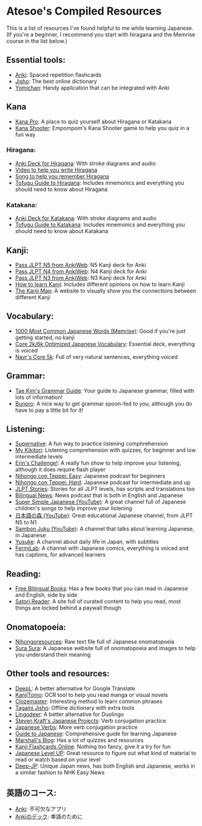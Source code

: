 # Atesoe's Compiled Resources
This is a list of resources I've found helpful to me while learning Japanese. (If you're a beginner, I recommend you start with hiragana and the Memrise course in the list below.)


## Essential tools:
* [Anki](https://apps.ankiweb.net): Spaced repetition flashcards
* [Jisho](https://jisho.org): The best online dictionary
* [Yomichan](https://foosoft.net/projects/yomichan): Handy application that can be integrated with Anki

## Kana
* [Kana Pro](https://kana.pro): A place to quiz yourself about Hiragana or Katakana
* [Kana Shooter](https://emp500.github.io/kanashooter): Empompom's Kana Shooter game to help you quiz in a fun way


### Hiragana:
* [Anki Deck for Hiragana](https://ankiweb.net/shared/info/722065315): With stroke diagrams and audio
* [Video to help you write Hiragana](https://www.youtube.com/watch?v=wD3FJgij79c)
* [Song to help you remember Hiragana](https://www.youtube.com/watch?v=OAYWzznNXf8)
* [Tofugu Guide to Hiragana](https://www.tofugu.com/japanese/learn-hiragana): Includes mnemonics and everything you should need to know about Hiragana

### Katakana:
* [Anki Deck for Katakana](https://ankiweb.net/shared/info/1678048485): With stroke diagrams and audio
* [Tofugu Guide to Katakana](https://www.tofugu.com/japanese/learn-katakana): Includes mnemonics and everything you should need to know about Katakana


## Kanji:
* [Pass JLPT N5 from AnkiWeb](https://ankiweb.net/shared/info/1142282583): N5 Kanji deck for Anki
* [Pass JLPT N4 from AnkiWeb](https://ankiweb.net/shared/info/431671556): N4 Kanji deck for Anki
* [Pass JLPT N3 from AnkiWeb](https://ankiweb.net/shared/info/1931773451): N3 Kanji deck for Anki
* [How to learn Kanji](https://www.tofugu.com/japanese/how-to-learn-kanji/): Includes different opinions on how to learn Kanji
* [The Kanji Map](https://thekanjimap.com/): A website to visually show you the connections between different Kanji


## Vocabulary:
* [1000 Most Common Japanese Words (Memrise)](https://www.memrise.com/course/1036012/1000-most-common-japanese-words-with-audio): Good if you're just getting started, no kanji
* [Core 2k/6k Optimized Japanese Vocabulary](https://mega.nz/#!QIQywAAZ!g6wRM6KvDVmLxq7X5xLrvaw7HZGyYULUkT_YDtQdgfU): Essential deck, everything is voiced
* [Nayr's Core 5k](https://mega.nz/#!dgZSwYzD!1ntDq0I_P-5s8sqnwyolXohH6HRvdUnde2jiQuBEL7U): Full of very natural sentences, everything voiced


## Grammar:
* [Tae Kim's Grammar Guide](http://www.guidetojapanese.org/grammar_guide.pdf): Your guide to Japanese grammar, filled with lots of information!
* [Bunpro](https://www.bunpro.jp): A nice way to get grammar spoon-fed to you, although you do have to pay a little bit for it!

## Listening:
* [Supernative](https://supernative.tv/ja): A fun way to practice listening comphrehension
* [My Kikitori](http://mykikitori.com): Listening comprehension with quizzes, for beginner and low intermediate levels
* [Erin's Challenge!](https://www.erin.ne.jp/en/): A really fun show to help improve your listening, although it does require flash player
* [Nihongo con Teppei: Easy](http://nihongoconteppei.com): Japanese podcast for beginners
* [Nihongo con Teppei: Hard](http://teppeisensei.com): Japanese podcast for intermediate and up
* [JLPT Stories](https://jlptstories.com/): Stories for all JLPT levels, has scripts and translations too
* [Bilingual News](https://bilingualnews.libsyn.com/): News podcast that is both in English and Japanese
* [Super Simple Japanese (YouTube)](https://www.youtube.com/user/supersimplejapanese/videos): A great channel full of Japanese children's songs to help improve your listening
* [日本語の森 (YouTube)](https://www.youtube.com/user/freejapaneselessons3/videos): Great educational Japanese channel, from JLPT N5 to N1
* [Sambon Juku (YouTube)](https://www.youtube.com/channel/UC0ujXryUUwILURRKt9Eh7Nw/videos): A channel that talks about learning Japanese, in Japanese
* [Yusuke](https://www.youtube.com/channel/UCcCeJ3pQYFgvfVuMxVRWhoA/videos): A channel about daily life in Japan, with subtitles
* [FermiLab](https://www.youtube.com/channel/UC3-1iYGHfR43q_b974vUNYg/videos): A channel with Japanese comics, everything is voiced and has captions, for advanced learners

## Reading:
* [Free Bilingual Books](http://bilinguis.com/): Has a few books that you can read in Japanese and English, side by side
* [Satori Reader](https://www.satorireader.com/): A site full of curated content to help you read, most things are locked behind a paywall though

## Onomatopoeia:
* [Nihongoresources](https://github.com/Pomax/nihongoresources.com/blob/master/giongo.txt): Raw text file full of Japanese onomatopoeia
* [Sura Sura](http://sura-sura.com/): A Japanese website full of onomatopoeia and images to help you understand their meaning

## Other tools and resources:
* [DeepL](https://www.deepl.com/): A better alternative for Google Translate
* [KanjiTomo](https://www.kanjitomo.net): OCR tool to help you read manga or visual novels
* [Clozemaster](https://www.clozemaster.com): Interesting method to learn common phrases
* [Tagaini Jisho](https://www.tagaini.net): Offline dictionary with extra tools
* [Lingodeer](https://www.lingodeer.com): A better alternative for Duolingo
* [Steven Kraft's Japanese Projects](https://steven-kraft.com/projects/japanese): Verb conjugation practice
* [Japanese Verbs](https://verbs.humberto.dev/): More verb conjugation practice
* [Guide to Japanese](http://www.guidetojapanese.org/learn/complete): Comprehensive guide for learning Japanese
* [Marshall's Blog](https://marshallyin.com/): Has a lot of quizzes and resources
* [Kanji Flashcards Online](https://kanji.fluentcards.com/): Nothing too fancy, give it a try for fun
* [Japanese Level UP](https://japaneselevelup.com/difficulty-level-guide-everything-japanese): Great resource to figure out what kind of material to read or watch based on your level
* [Deep-JP](https://deep-jp.com/): Unique Japan news, has both English and Japanese, works in a similar fashion to NHK Easy News

## 英語のコース:
* [Anki](https://apps.ankiweb.net): 不可欠なアプリ
* [Ankiのデック](https://ankiweb.net/shared/info/1503073102): 単語のために







